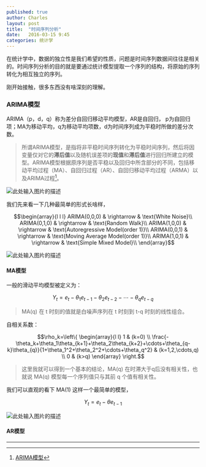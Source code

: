 ```yaml
---
published: true
author: Charles
layout: post
title:  "时间序列分析"
date:   2016-03-15 9:45
categories: 统计学
---
```


在统计学中，数据的独立性是我们希望的性质，问题是时间序列数据间往往是相关的。时间序列分析的目的就是要通过统计模型提取一个序列的结构，将原始的序列转化为相互独立的序列。

刚开始接触，很多东西没有啥深刻的理解。

### ARIMA模型
ARIMA（p，d，q）称为差分自回归移动平均模型，AR是自回归， p为自回归项；MA为移动平均，q为移动平均项数，d为时间序列成为平稳时所做的差分次数。

> 所谓ARIMA模型，是指将非平稳时间序列转化为平稳时间序列，然后将因变量仅对它的**滞后值**以及随机误差项的**现值**和**滞后值**进行回归所建立的模型。ARIMA模型根据原序列是否平稳以及回归中所含部分的不同，包括移动平均过程（MA）、自回归过程（AR）、自回归移动平均过程（ARMA）以及ARIMA过程[^1]。

![此处输入图片的描述][1]

我们先来看一下几种最简单的形式长啥样，

$$\begin{array}{l l l}
ARIMA(0,0,0) & \rightarrow & \text{White Noise}\\
ARIMA(0,1,0) & \rightarrow & \text{Random Walk}\\
ARIMA(1,0,0) & \rightarrow & \text{Autoregressive Model(order 1)}\\
ARIMA(0,0,1) & \rightarrow & \text{Moving Average Model(order 1)}\\
ARIMA(1,0,1) & \rightarrow & \text{Simple Mixed Model}\\
\end{array}$$

![此处输入图片的描述][2]

#### MA模型
一般的滑动平均模型被定义为：

$$Y_t=e_t-\theta_{1}e_{t-1}-\theta_{2}e_{t-2}-\cdots-\theta_{q}e_{t-q} \tag{1}$$

> MA(q) 在 t 时刻的值就是白噪声序列在 t 时刻到 t-q 时刻的线性组合。

自相关系数：

$$\rho_k=\left\{
\begin{array}{l l}
1                          & (k=0) \\
\frac{-\theta_k+\theta_1\theta_{k+1}+\theta_2\theta_{k+2}+\cdots+\theta_{q-k}\theta_{q}}{1+\theta_1^2+\theta_2^2+\cdots+\theta_q^2} & (k=1,2,\cdots,q) \\
0                          & (k>q)
\end{array}
\right.$$

> 这里我就可以得到一个基本的结论，MA(q) 在时滞大于q后没有相关性，也就说 MA(q) 模型每一个序列值只与其前 q 个值有相关性。

我们可以直观的看下 MA(1) 这样一个最简单的模型，

$$Y_t=e_t-\theta e_{t-1}$$

![此处输入图片的描述][3]

#### AR模型


----------


[^1]: [ARIMA模型](http://baike.baidu.com/link?url=TVGuqY12wgvY8EroyQaIwFwk73Qj4jANkDAJAMFrQKmwjfW3rJWiyYBhYXhod9m9Kx3_sQF_bCxwzTQhIRTr3a)


  [1]: http://7xjbdi.com1.z0.glb.clouddn.com/2016-03-16_100741.png?imageView2/2/w/500
  [2]: http://7xjbdi.com1.z0.glb.clouddn.com/arima-models.png?imageView2/2/w/400
  [3]: http://7xjbdi.com1.z0.glb.clouddn.com/ma1.png?imageView2/2/w/400